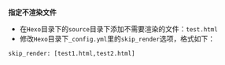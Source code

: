 **指定不渲染文件**
- 在`Hexo`目录下的`source`目录下添加不需要渲染的文件：`test.html`
- 修改`Hexo`目录下`_config.yml`里的`skip_render`选项，格式如下：
```
skip_render: [test1.html,test2.html]
```
